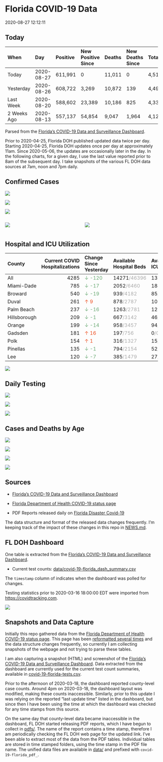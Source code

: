 Florida COVID-19 Data
================
2020-08-27 12:12:11

## Today

| When        | Day        | Positive | New Positive Since | Deaths | New Deaths Since | Total     |
| :---------- | :--------- | :------- | :----------------- | :----- | :--------------- | :-------- |
| Today       | 2020-08-27 | 611,991  | 0                  | 11,011 | 0                | 4,517,364 |
| Yesterday   | 2020-08-26 | 608,722  | 3,269              | 10,872 | 139              | 4,492,818 |
| Last Week   | 2020-08-20 | 588,602  | 23,389             | 10,186 | 825              | 4,335,752 |
| 2 Weeks Ago | 2020-08-13 | 557,137  | 54,854             | 9,047  | 1,964            | 4,122,118 |

Parsed from the [Florida’s COVID-19 Data and Surveillance
Dashboard](https://fdoh.maps.arcgis.com/apps/opsdashboard/index.html#/8d0de33f260d444c852a615dc7837c86).

Prior to 2020-04-25, Florida DOH published updated data twice per day.
Starting 2020-04-25, Florida DOH updates once per day at approximately
11am. Since 2020-05-06, the updates are occasionally later in the day.
In the following charts, for a given day, I use the last value reported
prior to 8am of the subsequent day. I take snapshots of the various FL
DOH data sources at 7am, noon and 7pm daily.

## Confirmed Cases

![](plots/covid-19-florida-daily-test-changes.png)

![](plots/covid-19-florida-deaths-by-day.png)

![](plots/covid-19-florida-county-top-6.png)

<div class="columns">

<div class="column is-full-mobile">

![](plots/covid-19-florida-testing.png)

</div>

<div class="column is-full-mobile">

![](plots/covid-19-florida-total-positive.png)

</div>

</div>

## Hospital and ICU Utilization

| County       | Current COVID Hospitalizations | Change Since Yesterday                     | Available Hospital Beds                      | Available ICU Beds                         |
| :----------- | -----------------------------: | :----------------------------------------- | :------------------------------------------- | :----------------------------------------- |
| All          |                           4285 | <span style="color: #6BAA75">↓ -120</span> | 14271<span style="color: #aaa">/46396</span> | 1318<span style="color: #aaa">/5041</span> |
| Miami-Dade   |                            785 | <span style="color: #6BAA75">↓ -17</span>  | 2052<span style="color: #aaa">/6460</span>   | 184<span style="color: #aaa">/749</span>   |
| Broward      |                            540 | <span style="color: #6BAA75">↓ -19</span>  | 939<span style="color: #aaa">/4182</span>    | 85<span style="color: #aaa">/393</span>    |
| Duval        |                            261 | <span style="color: #EC4E20">↑ 9</span>    | 878<span style="color: #aaa">/2787</span>    | 102<span style="color: #aaa">/602</span>   |
| Palm Beach   |                            237 | <span style="color: #6BAA75">↓ -16</span>  | 1263<span style="color: #aaa">/2781</span>   | 126<span style="color: #aaa">/276</span>   |
| Hillsborough |                            209 | <span style="color: #6BAA75">↓ -1</span>   | 667<span style="color: #aaa">/3142</span>    | 46<span style="color: #aaa">/334</span>    |
| Orange       |                            199 | <span style="color: #6BAA75">↓ -14</span>  | 958<span style="color: #aaa">/3457</span>    | 94<span style="color: #aaa">/278</span>    |
| Gadsden      |                            181 | <span style="color: #EC4E20">↑ 16</span>   | 197<span style="color: #aaa">/756</span>     | 0<span style="color: #aaa">/0</span>       |
| Polk         |                            154 | <span style="color: #EC4E20">↑ 1</span>    | 316<span style="color: #aaa">/1327</span>    | 15<span style="color: #aaa">/134</span>    |
| Pinellas     |                            135 | <span style="color: #6BAA75">↓ -1</span>   | 794<span style="color: #aaa">/2154</span>    | 52<span style="color: #aaa">/243</span>    |
| Lee          |                            120 | <span style="color: #6BAA75">↓ -7</span>   | 385<span style="color: #aaa">/1479</span>    | 27<span style="color: #aaa">/114</span>    |

![](plots/covid-19-florida-icu-usage.png)

## Daily Testing

![](plots/covid-19-florida-tests-per-case.png)

<!-- ![](plots/covid-19-florida-change-new-cases.png) -->

![](plots/covid-19-florida-tests-percent-positive.png)

![](plots/covid-19-florida-test-and-case-growth.png)

## Cases and Deaths by Age

![](plots/covid-19-florida-weekly-events-by-age.png)

![](plots/covid-19-florida-age.png)

![](plots/covid-19-florida-age-deaths.png)

![](plots/covid-19-florida-age-sex.png)

## Sources

  - [Florida’s COVID-19 Data and Surveillance
    Dashboard](https://fdoh.maps.arcgis.com/apps/opsdashboard/index.html#/8d0de33f260d444c852a615dc7837c86)

  - [Florida Department of Health COVID-19 status
    page](http://www.floridahealth.gov/diseases-and-conditions/COVID-19/)

  - PDF Reports released daily on [Florida Disaster
    Covid-19](http://www.floridahealth.gov/diseases-and-conditions/COVID-19/)

The data structure and format of the released data changes frequently.
I’m keeping track of the impact of these changes in this repo in
[NEWS.md](NEWS.md).

## FL DOH Dashboard

One table is extracted from the [Florida’s COVID-19 Data and
Surveillance
Dashboard](https://fdoh.maps.arcgis.com/apps/opsdashboard/index.html#/8d0de33f260d444c852a615dc7837c86).

  - Current test counts:
    [data/covid-19-florida\_dash\_summary.csv](data/covid-19-florida_dash_summary.csv)

The `timestamp` column of indicates when the dashboard was polled for
changes.

Testing statistics prior to 2020-03-16 18:00:00 EDT were imported from
<https://covidtracking.com>.

![](screenshots/fodh_maps_arcgis_com__apps__opsdashboard.png)

## Snapshots and Data Capture

Initially this repo gathered data from the [Florida Department of Health
COVID-19 status
page](http://www.floridahealth.gov/diseases-and-conditions/COVID-19/).
This page has been [reformatted several
times](screenshots/floridahealth_gov__diseases-and-conditions__COVID-19.png)
and the data structure changes frequently, so currently I am collecting
snapshots of the webpage and not trying to parse these tables.

I am also capturing a snapshot (HTML) and screenshot of the [Florida’s
COVID-19 Data and Surveillance
Dashboard](https://fdoh.maps.arcgis.com/apps/opsdashboard/index.html#/8d0de33f260d444c852a615dc7837c86).
Data extracted from the dashboard are currently used for the current
test count summaries, available in
[covid-19-florida-tests.csv](covid-19-florida-tests.csv).

Prior to the afternoon of 2020-03-18, the dashboard reported
county-level case counts. Around 4pm on 2020-03-18, the dashboard layout
was modified, making these counts inaccessible. Similarly, prior to this
update I was relying on the reported “last update time” listed in the
dashboard, but since then I have been using the time at which the
dashboard was checked for any time stamps from this source.

On the same day that county-level data became inaccessible in the
dashboard, FL DOH started releasing PDF reports, which I have begun to
collect in [pdfs/](pdfs/). The name of the report contains a time stamp,
therefore I am periodically checking the FL DOH web page for the updated
link. I’ve been able to extract most of the data from the PDF tables.
Individual tables are stored in time stamped folders, using the time
stamp in the PDF file name. The unified data files are available in
[data/](data/) and prefixed with `covid-19-florida_pdf_`.
